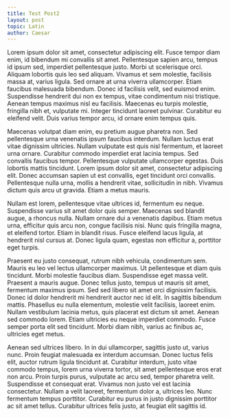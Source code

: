 ```yaml
---
title: Test Post2
layout: post
topic: Latin
author: Caesar
---
```


Lorem ipsum dolor sit amet, consectetur adipiscing elit. Fusce tempor diam enim, id bibendum mi convallis sit amet. Pellentesque sapien arcu, tempus id ipsum sed, imperdiet pellentesque justo. Morbi ut scelerisque orci. Aliquam lobortis quis leo sed aliquam. Vivamus et sem molestie, facilisis massa at, varius ligula. Sed ornare at urna viverra ullamcorper. Etiam faucibus malesuada bibendum. Donec id facilisis velit, sed euismod enim. Suspendisse hendrerit dui non ex tempus, vitae condimentum nisi tristique. Aenean tempus maximus nisl eu facilisis. Maecenas eu turpis molestie, fringilla nibh et, vulputate mi. Integer tincidunt laoreet pulvinar. Curabitur eu eleifend velit. Duis varius tempor arcu, id ornare enim tempus quis.

Maecenas volutpat diam enim, eu pretium augue pharetra non. Sed pellentesque urna venenatis ipsum faucibus interdum. Nullam luctus erat vitae dignissim ultricies. Nullam vulputate est quis nisl fermentum, et laoreet urna ornare. Curabitur commodo imperdiet erat lacinia tempus. Sed convallis faucibus tempor. Pellentesque vulputate ullamcorper egestas. Duis lobortis mattis tincidunt. Lorem ipsum dolor sit amet, consectetur adipiscing elit. Donec accumsan sapien ut est convallis, eget tincidunt orci convallis. Pellentesque nulla urna, mollis a hendrerit vitae, sollicitudin in nibh. Vivamus dictum quis arcu ut gravida. Etiam a metus mauris.

Nullam est lorem, pellentesque vitae ultrices id, fermentum eu neque. Suspendisse varius sit amet dolor quis semper. Maecenas sed blandit augue, a rhoncus nulla. Nullam ornare dui a venenatis dapibus. Etiam metus urna, efficitur quis arcu non, congue facilisis nisi. Nunc quis fringilla magna, et eleifend tortor. Etiam in blandit risus. Fusce eleifend lacus ligula, at hendrerit nisl cursus at. Donec ligula quam, egestas non efficitur a, porttitor eget turpis.

Praesent eu justo consequat, rutrum nibh vehicula, condimentum sem. Mauris eu leo vel lectus ullamcorper maximus. Ut pellentesque et diam quis tincidunt. Morbi molestie faucibus diam. Suspendisse eget massa velit. Praesent a mauris augue. Donec tellus justo, tempus ut mauris sit amet, fermentum maximus ipsum. Sed sed libero sit amet orci dignissim facilisis. Donec id dolor hendrerit mi hendrerit auctor nec id elit. In sagittis bibendum mattis. Phasellus eu nulla elementum, molestie velit facilisis, laoreet enim. Nullam vestibulum lacinia metus, quis placerat est dictum sit amet. Aenean sed commodo lorem. Etiam ultricies eu neque imperdiet commodo. Fusce semper porta elit sed tincidunt. Morbi diam nibh, varius ac finibus ac, ultricies eget metus.

Aenean sed ultrices libero. In in dui ullamcorper, sagittis justo ut, varius nunc. Proin feugiat malesuada ex interdum accumsan. Donec luctus felis elit, auctor rutrum ligula tincidunt at. Curabitur interdum, justo vitae commodo tempus, lorem urna viverra tortor, sit amet pellentesque eros erat non arcu. Proin turpis purus, vulputate ac arcu sed, tempor pharetra velit. Suspendisse et consequat erat. Vivamus non justo vel est lacinia consectetur. Nullam a velit laoreet, fermentum dolor a, ultrices leo. Nunc fermentum tempus porttitor. Curabitur eu purus in justo dignissim porttitor ac sit amet tellus. Curabitur ultrices felis justo, at feugiat elit sagittis id. 